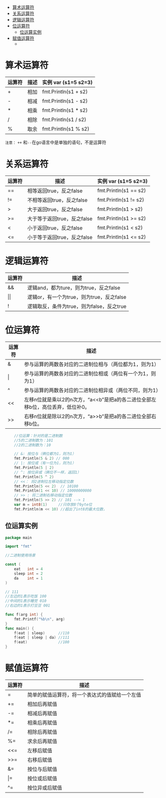 - [算术运算符](#算术运算符)
- [关系运算符](#关系运算符)
- [逻辑运算符](#逻辑运算符)
- [位运算符](#位运算符)
	- [位运算实例](#位运算实例)
- [赋值运算符](#赋值运算符)
	- [](#)
# 算术运算符

| 运算符 | 描述 | 实例 var (s1=5 s2=3) |
| ------ | ---- | -------------------- |
| +      | 相加 | fmt.Println(s1 + s2) |
| -      | 相减 | fmt.Println(s1 - s2) |
| *      | 相乘 | fmt.Println(s1 * s2) |
| /      | 相除 | fmt.Println(s1 / s2) |
| %      | 取余 | fmt.Println(s1 % s2) |

`注意：` `++` 和`--`在go语言中是单独的语句，不是运算符

# 关系运算符

| 运算符 | 描述                        | 实例 var (s1=5 s2=3)  |
| ------ | --------------------------- | --------------------- |
| ==     | 相等返回true，反之false     | fmt.Println(s1 == s2) |
| !=     | 不相等返回true，反之false   | fmt.Println(s1 != s2) |
| >      | 大于返回true，反之false     | fmt.Println(s1 > s2)  |
| >=     | 大于等于返回true，反之false | fmt.Println(s1 >= s2) |
| <      | 小于返回true，反之false     | fmt.Println(s1 < s2)  |
| <=     | 小于等于返回true，反之false | fmt.Println(s1 <= s2) |

# 逻辑运算符

| 运算符 | 描述                                      |
| ------ | ----------------------------------------- |
| &&     | 逻辑and，都为ture，则为true，反之false    |
| \|\|   | 逻辑or，有一个为true，则为true，反之false |
| !      | 逻辑取反，条件为true，则为false，反之true |

# 位运算符

| 运算符 | 描述                                                         |
| ------ | ------------------------------------------------------------ |
| &      | 参与运算的两数各对应的二进制位相与（两位都为1，则为1）       |
| \|     | 参与运算的两数各对应的二进制位相或（两位有一个为1，则为1）   |
| ^      | 参与运算的两数各对应的二进制位相异或（两位不同，则为1）      |
| <<     | 左移n位就是乘以2的n次方，“a<<b”是把a的各二进位全部左移b位，高位丢弃，低位补0。 |
| >>     | 右移n位就是除以2的n次方，“a>>b”是把a的各二进位全部右移b位。  |

```go
	//位运算：针对的是二进制数
	//5的二进制数为：101
	//2的二进制数为：10

	// &: 按位与（俩位都为1，则为1）
	fmt.Println(5 & 2) // 000
	// |: 按位或（有一位为1，则为1）
	fmt.Println(5 | 2)
	// ^: 按位异或（俩位不一样，返回1）
	fmt.Println(5 ^ 2)
	// <<： 将2进制位左移动指定位数
	fmt.Println(5 << 2)  // 10100
	fmt.Println(1 << 10) // 10000000000
	// >> : 将二进制右移动指定位数
	fmt.Println(5 >> 2) // 101 --> 1
	var m = int8(1)     //只存放8个byte位
	fmt.Println(m << 10) //超出了int8的最大位数，
```

## 位运算实例

```go
package main

import "fmt"

//二进制使用场景

const (
	eat   int = 4
	sleep int = 2
	da    int = 1
)

// 111
//左边的1表示吃饭 100
//中间的1表示睡觉 010
//右边的1表示打豆豆 001

func f(arg int) {
	fmt.Printf("%b\n", arg)
}
func main() {
	f(eat | sleep)      //110
	f(eat | sleep | da) //111
	f(eat)              //100
}
```

# 赋值运算符

| 运算符 | 描述 |
| ------ | ---- |
|=|	简单的赋值运算符，将一个表达式的值赋给一个左值|
|+=|	相加后再赋值|
|-=|	相减后再赋值|
|*=|	相乘后再赋值|
|/=|	相除后再赋值|
|%=|	求余后再赋值|
|<<=|	左移后赋值|
|>>=|	右移后赋值|
|&=	|按位与后赋值|
|\|=|按位或后赋值	|
|^=	|按位异或后赋值|
